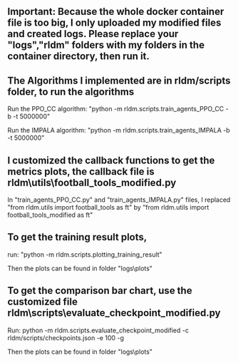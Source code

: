 ## Important: Because the whole docker container file is too big, I only uploaded my modified files and created logs. Please replace your "logs","rldm" folders with my folders in the container directory,  then run it.

## The Algorithms I implemented are in rldm/scripts folder, to run the algorithms

Run the PPO_CC algorithm:
"python -m rldm.scripts.train_agents_PPO_CC -b -t 5000000"

Run the IMPALA algorithm:
"python -m rldm.scripts.train_agents_IMPALA -b -t 5000000"

## I customized the callback functions to get the metrics plots, the callback file is rldm\utils\football_tools_modified.py

In "train_agents_PPO_CC.py" and "train_agents_IMPALA.py" files, 
I replaced "from rldm.utils import football_tools as ft" 
by "from rldm.utils import football_tools_modified as ft"

## To get the training result plots, 
run:
"python -m rldm.scripts.plotting_training_result"

Then the plots can be found in folder "logs\plots"

## To get the comparison bar chart, use the customized file rldm\scripts\evaluate_checkpoint_modified.py

Run:
python -m rldm.scripts.evaluate_checkpoint_modified -c rldm/scripts/checkpoints.json -e 100 -g

Then the plots can be found in folder "logs\plots"

